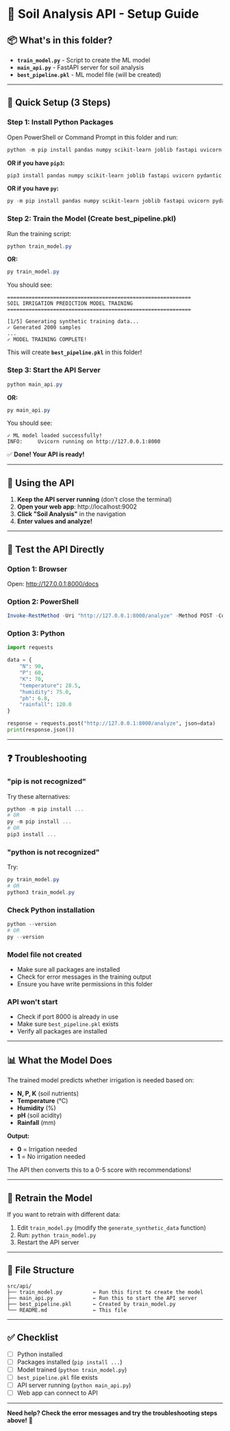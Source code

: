 # 🧪 Soil Analysis API - Setup Guide

## 📦 What's in this folder?

- **`train_model.py`** - Script to create the ML model
- **`main_api.py`** - FastAPI server for soil analysis
- **`best_pipeline.pkl`** - ML model file (will be created)

---

## 🚀 Quick Setup (3 Steps)

### Step 1: Install Python Packages

Open PowerShell or Command Prompt in this folder and run:

```powershell
python -m pip install pandas numpy scikit-learn joblib fastapi uvicorn pydantic
```

**OR if you have `pip3`:**

```powershell
pip3 install pandas numpy scikit-learn joblib fastapi uvicorn pydantic
```

**OR if you have `py`:**

```powershell
py -m pip install pandas numpy scikit-learn joblib fastapi uvicorn pydantic
```

### Step 2: Train the Model (Create best_pipeline.pkl)

Run the training script:

```powershell
python train_model.py
```

**OR:**

```powershell
py train_model.py
```

You should see:
```
============================================================
SOIL IRRIGATION PREDICTION MODEL TRAINING
============================================================

[1/5] Generating synthetic training data...
✓ Generated 2000 samples
...
✓ MODEL TRAINING COMPLETE!
```

This will create **`best_pipeline.pkl`** in this folder!

### Step 3: Start the API Server

```powershell
python main_api.py
```

**OR:**

```powershell
py main_api.py
```

You should see:
```
✓ ML model loaded successfully!
INFO:     Uvicorn running on http://127.0.0.1:8000
```

✅ **Done! Your API is ready!**

---

## 🎯 Using the API

1. **Keep the API server running** (don't close the terminal)
2. **Open your web app**: http://localhost:9002
3. **Click "Soil Analysis"** in the navigation
4. **Enter values and analyze!**

---

## 🧪 Test the API Directly

### Option 1: Browser
Open: http://127.0.0.1:8000/docs

### Option 2: PowerShell
```powershell
Invoke-RestMethod -Uri "http://127.0.0.1:8000/analyze" -Method POST -ContentType "application/json" -Body '{"N":90,"P":60,"K":70,"temperature":28.5,"humidity":75.0,"ph":6.8,"rainfall":120.0}'
```

### Option 3: Python
```python
import requests

data = {
    "N": 90,
    "P": 60,
    "K": 70,
    "temperature": 28.5,
    "humidity": 75.0,
    "ph": 6.8,
    "rainfall": 120.0
}

response = requests.post("http://127.0.0.1:8000/analyze", json=data)
print(response.json())
```

---

## ❓ Troubleshooting

### "pip is not recognized"
Try these alternatives:
```powershell
python -m pip install ...
# OR
py -m pip install ...
# OR
pip3 install ...
```

### "python is not recognized"
Try:
```powershell
py train_model.py
# OR
python3 train_model.py
```

### Check Python installation
```powershell
python --version
# OR
py --version
```

### Model file not created
- Make sure all packages are installed
- Check for error messages in the training output
- Ensure you have write permissions in this folder

### API won't start
- Check if port 8000 is already in use
- Make sure `best_pipeline.pkl` exists
- Verify all packages are installed

---

## 📊 What the Model Does

The trained model predicts whether irrigation is needed based on:
- **N, P, K** (soil nutrients)
- **Temperature** (°C)
- **Humidity** (%)
- **pH** (soil acidity)
- **Rainfall** (mm)

**Output:**
- **0** = Irrigation needed
- **1** = No irrigation needed

The API then converts this to a 0-5 score with recommendations!

---

## 🔄 Retrain the Model

If you want to retrain with different data:

1. Edit `train_model.py` (modify the `generate_synthetic_data` function)
2. Run: `python train_model.py`
3. Restart the API server

---

## 📁 File Structure

```
src/api/
├── train_model.py          ← Run this first to create the model
├── main_api.py             ← Run this to start the API server
├── best_pipeline.pkl       ← Created by train_model.py
└── README.md               ← This file
```

---

## ✅ Checklist

- [ ] Python installed
- [ ] Packages installed (`pip install ...`)
- [ ] Model trained (`python train_model.py`)
- [ ] `best_pipeline.pkl` file exists
- [ ] API server running (`python main_api.py`)
- [ ] Web app can connect to API

---

**Need help? Check the error messages and try the troubleshooting steps above!** 🚀
